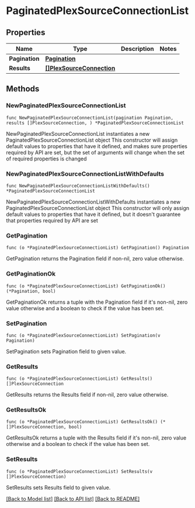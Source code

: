 # PaginatedPlexSourceConnectionList

## Properties

Name | Type | Description | Notes
------------ | ------------- | ------------- | -------------
**Pagination** | [**Pagination**](Pagination.md) |  | 
**Results** | [**[]PlexSourceConnection**](PlexSourceConnection.md) |  | 

## Methods

### NewPaginatedPlexSourceConnectionList

`func NewPaginatedPlexSourceConnectionList(pagination Pagination, results []PlexSourceConnection, ) *PaginatedPlexSourceConnectionList`

NewPaginatedPlexSourceConnectionList instantiates a new PaginatedPlexSourceConnectionList object
This constructor will assign default values to properties that have it defined,
and makes sure properties required by API are set, but the set of arguments
will change when the set of required properties is changed

### NewPaginatedPlexSourceConnectionListWithDefaults

`func NewPaginatedPlexSourceConnectionListWithDefaults() *PaginatedPlexSourceConnectionList`

NewPaginatedPlexSourceConnectionListWithDefaults instantiates a new PaginatedPlexSourceConnectionList object
This constructor will only assign default values to properties that have it defined,
but it doesn't guarantee that properties required by API are set

### GetPagination

`func (o *PaginatedPlexSourceConnectionList) GetPagination() Pagination`

GetPagination returns the Pagination field if non-nil, zero value otherwise.

### GetPaginationOk

`func (o *PaginatedPlexSourceConnectionList) GetPaginationOk() (*Pagination, bool)`

GetPaginationOk returns a tuple with the Pagination field if it's non-nil, zero value otherwise
and a boolean to check if the value has been set.

### SetPagination

`func (o *PaginatedPlexSourceConnectionList) SetPagination(v Pagination)`

SetPagination sets Pagination field to given value.


### GetResults

`func (o *PaginatedPlexSourceConnectionList) GetResults() []PlexSourceConnection`

GetResults returns the Results field if non-nil, zero value otherwise.

### GetResultsOk

`func (o *PaginatedPlexSourceConnectionList) GetResultsOk() (*[]PlexSourceConnection, bool)`

GetResultsOk returns a tuple with the Results field if it's non-nil, zero value otherwise
and a boolean to check if the value has been set.

### SetResults

`func (o *PaginatedPlexSourceConnectionList) SetResults(v []PlexSourceConnection)`

SetResults sets Results field to given value.



[[Back to Model list]](../README.md#documentation-for-models) [[Back to API list]](../README.md#documentation-for-api-endpoints) [[Back to README]](../README.md)


